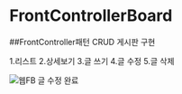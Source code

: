 # FrontControllerBoard


##FrontController패턴 CRUD 게시판 구현

1.리스트
2.상세보기
3.글 쓰기
4.글 수정
5.글 삭제

![웹FB 글 수정 완료](https://user-images.githubusercontent.com/72241081/94889474-48b0ba80-04b7-11eb-9289-5fab7dae0e6d.png)
